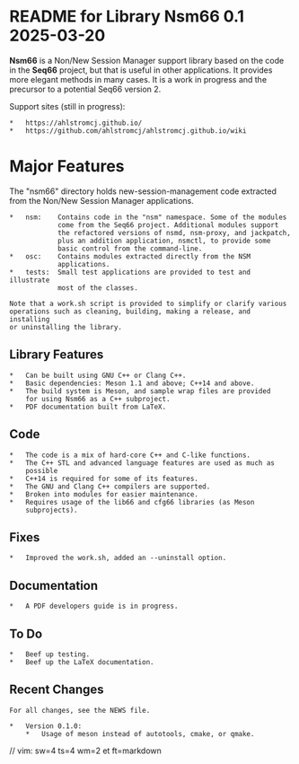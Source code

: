 # README for Library Nsm66 0.1 2025-03-20

__Nsm66__ is a Non/New Session Manager support library based on the code
in the __Seq66__ project, but that is useful in other applications.
It provides more elegant methods in many cases. It is a work in
progress and the precursor to a potential Seq66 version 2.

Support sites (still in progress):

    *   https://ahlstromcj.github.io/
    *   https://github.com/ahlstromcj/ahlstromcj.github.io/wiki

# Major Features

The "nsm66" directory holds new-session-management code extracted from
the Non/New Session Manager applications.

    *   nsm:    Contains code in the "nsm" namespace. Some of the modules
                come from the Seq66 project. Additional modules support
                the refactored versions of nsmd, nsm-proxy, and jackpatch,
                plus an addition application, nsmctl, to provide some
                basic control from the command-line.
    *   osc:    Contains modules extracted directly from the NSM
                applications.
    *   tests:  Small test applications are provided to test and illustrate
                most of the classes.

    Note that a work.sh script is provided to simplify or clarify various
    operations such as cleaning, building, making a release, and installing
    or uninstalling the library.

##  Library Features

    *   Can be built using GNU C++ or Clang C++.
    *   Basic dependencies: Meson 1.1 and above; C++14 and above.
    *   The build system is Meson, and sample wrap files are provided
        for using Nsm66 as a C++ subproject.
    *   PDF documentation built from LaTeX.

##  Code

    *   The code is a mix of hard-core C++ and C-like functions.
    *   The C++ STL and advanced language features are used as much as
        possible
    *   C++14 is required for some of its features.
    *   The GNU and Clang C++ compilers are supported.
    *   Broken into modules for easier maintenance.
    *   Requires usage of the lib66 and cfg66 libraries (as Meson
        subprojects).

##  Fixes

    *   Improved the work.sh, added an --uninstall option.

##  Documentation

    *   A PDF developers guide is in progress.

## To Do

    *   Beef up testing.
    *   Beef up the LaTeX documentation.

## Recent Changes

    For all changes, see the NEWS file.

    *   Version 0.1.0:
        *   Usage of meson instead of autotools, cmake, or qmake.

// vim: sw=4 ts=4 wm=2 et ft=markdown
